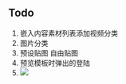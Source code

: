 ## Todo

1. 嵌入内容素材列表添加视频分类
2. 图片分类
3. 预设贴图 自由贴图
4. 预览模板时弹出的登陆
5. ![](Pasted%20image%2020240307105412.png)